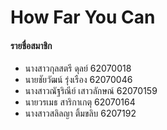 # How Far You Can

#### รายชื่อสมาชิก
- นางสาวกุลสตรี  ดุลย์    62070018
- นายชัยวัฒน์   รุ่งเรือง  62070046
- นางสาวณัฐริณีย์ เสาวลักษณ์  62070159
- นายวรเมธ  สาริกาเกตุ  62070164
- นางสาวสลิลญา ติ้มขลิบ  6207192

